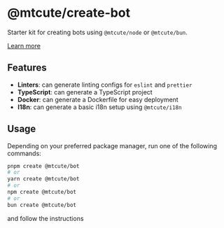 # @mtcute/create-bot

Starter kit for creating bots using `@mtcute/node` or `@mtcute/bun`.

[Learn more](https://mtcute.dev/guide/)

## Features
- **Linters**: can generate linting configs for `eslint` and `prettier`
- **TypeScript**: can generate a TypeScript project
- **Docker**: can generate a Dockerfile for easy deployment
- **I18n**: can generate a basic i18n setup using `@mtcute/i18n`

## Usage

Depending on your preferred package manager, run one of the following commands:
```bash
pnpm create @mtcute/bot
# or
yarn create @mtcute/bot
# or
npm create @mtcute/bot
# or
bun create @mtcute/bot
```

and follow the instructions
